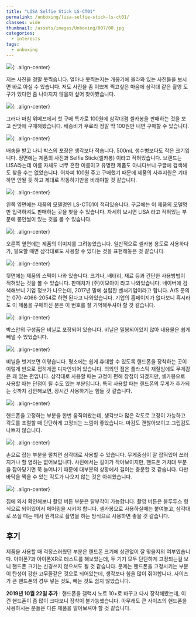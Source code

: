 ```yaml
---
title: "LISA Selfie Stick LS-CT01"
permalink: /unboxing/lisa-selfie-stick-ls-ct01/
classes: wide
thumbnail: /assets/images/Unboxing/007/00.jpg
categories:
  - interests
tags:
  - unboxing
---
```


![](/assets/images/Unboxing/007/00.jpg){: .align-center}

저는 사진을 정말 못찍습니다. 얼마나 못찍는지는 개봉기에 올라와 있는 사진들을 보시면 바로 아실 수 있습니다. 저도 사진을 좀 이쁘게 찍고싶은 마음에 삼각대 같은 촬영 도구가 있다면 좀 나아지지 않을까 싶어 찾아봤습니다.

![](/assets/images/Unboxing/007/01.png){: .align-center}

그러다 마침 위메프에서 첫 구매 특가로 100원에 삼각대겸 셀카봉을 판매하는 것을 보고 싼맛에 구매해봤습니다. 배송비가 무료라 정말 딱 100원만 내면 구매할 수 있습니다.

![](/assets/images/Unboxing/007/02.jpg){: .align-center}

배송을 받고 나니 박스의 포장은 생각보다 작습니다. 500mL 생수병보다도 작은 크기입니다. 정면에는 제품의 사진과 Selfie Stick(셀카봉) 이라고 적혀있습니다. 브랜드는 LISA라는데 이름 자체도 너무 흔한 이름이고 유명한 제품도 아니다보니 구글에 검색해도 찾을 수는 없었습니다. 어차피 100원 주고 구매했기 때문에 제품의 사후지원은 기대하면 안될 듯 하고 제대로 작동하기만을 바래야할 것 같습니다.

![](/assets/images/Unboxing/007/03.jpg){: .align-center}

왼쪽 옆면에는 제품의 모델명인 LS-CT01이 적혀있습니다. 구글에는 이 제품의 모델명만 입력하셔도 판매하는 곳을 찾을 수 있습니다. 자세히 보시면 LISA 라고 적혀있는 부분에 봉인씰이 있는 것을 볼 수 있습니다.

![](/assets/images/Unboxing/007/04.jpg){: .align-center}

오른쪽 옆면에는 제품의 이미지를 그려놓았습니다. 일반적으로 셀카봉 용도로 사용하다가, 필요할 때면 삼각대로도 사용할 수 있다는 것을 표현해놓은 것 같습니다.

![](/assets/images/Unboxing/007/05.jpg){: .align-center}

뒷면에는 제품의 스펙이 나와 있습니다. 크기나, 배터리, 재료 등과 간단한 사용방법이 적혀있는 것을 볼 수 있습니다. 판매처가 (주)이모아이 라고 나와있습니다. 네이버에 검색해보니 기업 정보가 나오는데, 2017년 말에 설립한 벤처기업이라고 합니다. A/S 문의는 070-4066-2054로 하면 된다고 나와있습니다. 기업의 홈페이지가 없다보니 혹시라도 이 제품을 구매하신 분은 이 번호를 잘 기억해두셔야 할 것 같습니다.

![](/assets/images/Unboxing/007/06.jpg){: .align-center}

박스안의 구성품은 비닐로 포장되어 있습니다. 비닐은 밀봉되어있지 않아 내용물은 쉽게 빼낼 수 있었습니다.

![](/assets/images/Unboxing/007/07.jpg){: .align-center}

비닐을 벗겨보면 이렇습니다. 평소에는 쉽게 휴대할 수 있도록 핸드폰을 장착하는 곳이 이렇게 반으로 접히게끔 디자인되어 있습니다. 의외인 점은 플라스틱 재질임에도 무게감은 꽤 있는 편입니다. 삼각대로 사용할 때는 고정이 편해 장점이 되겠지만, 셀카봉으로 사용할 때는 단점이 될 수도 있는 부분입니다. 특히 사용할 때는 핸드폰의 무게가 추가되는 것까지 감안해보면, 장시간 사용하기는 힘들 것 같습니다.

![](/assets/images/Unboxing/007/08.jpg){: .align-center}

핸드폰을 고정하는 부분을 한번 움직여봤는데, 생각보다 많은 각도로 고정이 가능하고 각도를 조절할 때 단단하게 고정되는 느낌이 좋았습니다. 마감도 괜찮아보이고 그립감도 나쁘지 않습니다.

![](/assets/images/Unboxing/007/09.jpg){: .align-center}

손으로 잡는 부분을 펼치면 삼각대로 사용할 수 있습니다. 무게중심이 잘 잡혀있어 쓰러지거나 할 염려는 없어보입니다. 사진에서는 길이가 작아보이지만, 핸드폰 거치대 부분을 잡아당기면 쭉 늘어나기 때문에 대부분의 상황에서 길이는 충분할 것 같습니다. 다만 바닥을 찍을 수 있는 각도가 나오지 않는 것은 아쉬웠습니다.

![](/assets/images/Unboxing/007/10.jpg){: .align-center}

집에 와서 확인해보니 촬영 버튼 부분은 탈부착이 가능합니다. 촬영 버튼은 블루투스 형식으로 되어있어서 페어링을 시키야 합니다. 셀카봉으로 사용하실때는 붙여놓고, 삼각대로 쓰실 때는 떼서 원격으로 촬영을 하는 방식으로 사용하면 좋을 것 같습니다.

## 후기

제품을 사용할 때 걱정스러웠던 부분은 핸드폰 크기에 상관없이 잘 맞을지의 여부였습니다. 아이폰7과 아이폰XR로 테스트를 해보았는데, 두 기기 모두 단단하게 고정되는걸 보니 핸드폰 크기는 신경쓰지 않으셔도 될 것 같습니다. 문제는 핸드폰을 고정시키는 부분이 탄성이 강한 고무줄같은 것으로 되어있는데, 생각보다 힘을 많이 줘야합니다. 사이즈가 큰 핸드폰의 경우 넣는 것도, 빼는 것도 쉽지 않았습니다.

**2019년 10월 22일 추가** : 핸드폰을 갤럭시 노트 10+로 바꾸고 다시 장착해봤는데, 이건 핸드폰이 좀 많이 크다보니 장착이 불가능했습니다. 아무래도 큰 사이즈의 핸드폰을 사용하시는 분들은 다른 제품을 알아보셔야 할 것 같습니다.
